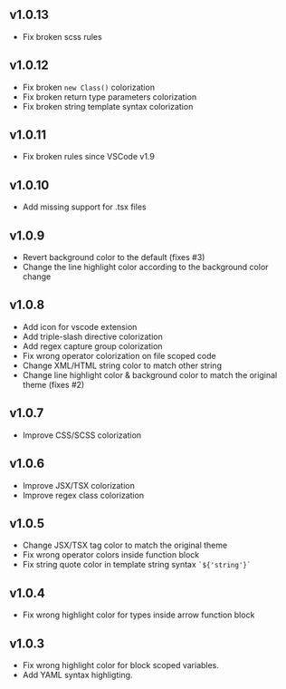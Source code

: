## v1.0.13
- Fix broken scss rules

## v1.0.12
- Fix broken `new Class()` colorization
- Fix broken return type parameters colorization
- Fix broken string template syntax colorization

## v1.0.11
- Fix broken rules since VSCode v1.9

## v1.0.10
- Add missing support for .tsx files

## v1.0.9
- Revert background color to the default (fixes #3)
- Change the line highlight color according to the background color change

## v1.0.8
- Add icon for vscode extension
- Add triple-slash directive colorization
- Add regex capture group colorization
- Fix wrong operator colorization on file scoped code
- Change XML/HTML string color to match other string
- Change line highlight color & background color to match the original theme (fixes #2) 

## v1.0.7
- Improve CSS/SCSS colorization

## v1.0.6
- Improve JSX/TSX colorization 
- Improve regex class colorization

## v1.0.5
- Change JSX/TSX tag color to match the original theme 
- Fix wrong operator colors inside function block
- Fix string quote color in template string syntax ``` `${'string'}` ```

## v1.0.4 
- Fix wrong highlight color for types inside arrow function block

## v1.0.3
- Fix wrong highlight color for block scoped variables.
- Add YAML syntax highligting.
